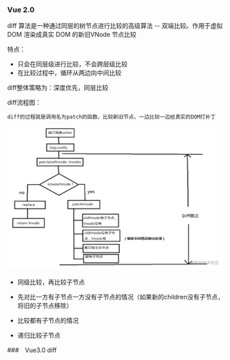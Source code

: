 ### Vue 2.0

diff 算法是一种通过同层的树节点进行比较的高级算法 -- 双端比较。作用于虚拟 DOM 渲染成真实 DOM 的新旧VNode 节点比较

特点：

  - 只会在同层级进行比较，不会跨层级比较
  - 在比较过程中，循环从两边向中间比较

diff整体策略为：深度优先，同层比较

diff流程图：

    diff的过程就是调用名为patch的函数，比较新旧节点，一边比较一边给真实的DOM打补丁

<img src="./img/diff流程.png"  height="330" width="495">

- 同级比较，再比较子节点

- 先对比一方有子节点一方没有子节点的情况（如果新的children没有子节点，将旧的子节点移除）

- 比较都有子节点的情况

- 递归比较子节点


###　Vue3.0 diff

